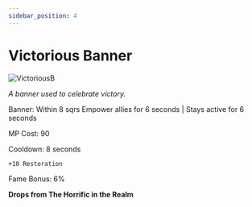 ```yaml
---
sidebar_position: 4
---
```


# Victorious Banner

![VictoriousB](https://vwiki.valorserver.com/api/item/picture/victorious%20banner)

<i>A banner used to celebrate victory.</i>

Banner: Within 8 sqrs Empower allies for 6 seconds | Stays active for 6 seconds

MP Cost: 90

Cooldown: 8 seconds

    +10 Restoration
    
Fame Bonus: 6%

**Drops from The Horrific in the Realm**
